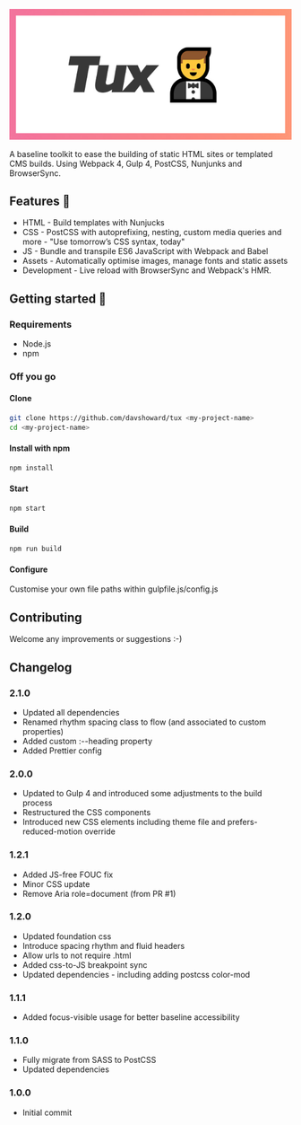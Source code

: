 ![Tux](/logo.jpg)

A baseline toolkit to ease the building of static HTML sites or templated CMS builds. Using Webpack 4, Gulp 4, PostCSS, Nunjunks and BrowserSync.

## Features 💪

-   HTML - Build templates with Nunjucks
-   CSS - PostCSS with autoprefixing, nesting, custom media queries and more - "Use tomorrow’s CSS syntax, today"
-   JS - Bundle and transpile ES6 JavaScript with Webpack and Babel
-   Assets - Automatically optimise images, manage fonts and static assets
-   Development - Live reload with BrowserSync and Webpack's HMR.

## Getting started 📖

### Requirements

-   Node.js
-   npm

### Off you go

#### Clone

```bash
git clone https://github.com/davshoward/tux <my-project-name>
cd <my-project-name>
```

#### Install with npm

```bash
npm install
```

#### Start

```bash
npm start
```

#### Build

```bash
npm run build
```

#### Configure

Customise your own file paths within gulpfile.js/config.js

## Contributing

Welcome any improvements or suggestions :-)

## Changelog

### 2.1.0

-   Updated all dependencies
-   Renamed rhythm spacing class to flow (and associated to custom properties)
-   Added custom :--heading property
-   Added Prettier config

### 2.0.0

-   Updated to Gulp 4 and introduced some adjustments to the build process
-   Restructured the CSS components
-   Introduced new CSS elements including theme file and prefers-reduced-motion override

### 1.2.1

-   Added JS-free FOUC fix
-   Minor CSS update
-   Remove Aria role=document (from PR #1)

### 1.2.0

-   Updated foundation css
-   Introduce spacing rhythm and fluid headers
-   Allow urls to not require .html
-   Added css-to-JS breakpoint sync
-   Updated dependencies - including adding postcss color-mod

### 1.1.1

-   Added focus-visible usage for better baseline accessibility

### 1.1.0

-   Fully migrate from SASS to PostCSS
-   Updated dependencies

### 1.0.0

-   Initial commit
